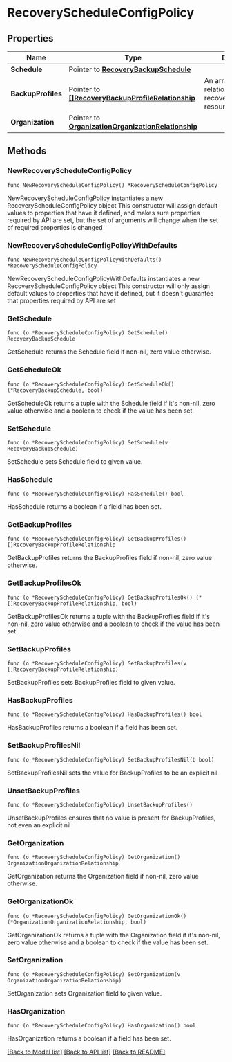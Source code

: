 # RecoveryScheduleConfigPolicy

## Properties

Name | Type | Description | Notes
------------ | ------------- | ------------- | -------------
**Schedule** | Pointer to [**RecoveryBackupSchedule**](recovery.BackupSchedule.md) |  | [optional] 
**BackupProfiles** | Pointer to [**[]RecoveryBackupProfileRelationship**](recovery.BackupProfile.Relationship.md) | An array of relationships to recoveryBackupProfile resources. | [optional] 
**Organization** | Pointer to [**OrganizationOrganizationRelationship**](organization.Organization.Relationship.md) |  | [optional] 

## Methods

### NewRecoveryScheduleConfigPolicy

`func NewRecoveryScheduleConfigPolicy() *RecoveryScheduleConfigPolicy`

NewRecoveryScheduleConfigPolicy instantiates a new RecoveryScheduleConfigPolicy object
This constructor will assign default values to properties that have it defined,
and makes sure properties required by API are set, but the set of arguments
will change when the set of required properties is changed

### NewRecoveryScheduleConfigPolicyWithDefaults

`func NewRecoveryScheduleConfigPolicyWithDefaults() *RecoveryScheduleConfigPolicy`

NewRecoveryScheduleConfigPolicyWithDefaults instantiates a new RecoveryScheduleConfigPolicy object
This constructor will only assign default values to properties that have it defined,
but it doesn't guarantee that properties required by API are set

### GetSchedule

`func (o *RecoveryScheduleConfigPolicy) GetSchedule() RecoveryBackupSchedule`

GetSchedule returns the Schedule field if non-nil, zero value otherwise.

### GetScheduleOk

`func (o *RecoveryScheduleConfigPolicy) GetScheduleOk() (*RecoveryBackupSchedule, bool)`

GetScheduleOk returns a tuple with the Schedule field if it's non-nil, zero value otherwise
and a boolean to check if the value has been set.

### SetSchedule

`func (o *RecoveryScheduleConfigPolicy) SetSchedule(v RecoveryBackupSchedule)`

SetSchedule sets Schedule field to given value.

### HasSchedule

`func (o *RecoveryScheduleConfigPolicy) HasSchedule() bool`

HasSchedule returns a boolean if a field has been set.

### GetBackupProfiles

`func (o *RecoveryScheduleConfigPolicy) GetBackupProfiles() []RecoveryBackupProfileRelationship`

GetBackupProfiles returns the BackupProfiles field if non-nil, zero value otherwise.

### GetBackupProfilesOk

`func (o *RecoveryScheduleConfigPolicy) GetBackupProfilesOk() (*[]RecoveryBackupProfileRelationship, bool)`

GetBackupProfilesOk returns a tuple with the BackupProfiles field if it's non-nil, zero value otherwise
and a boolean to check if the value has been set.

### SetBackupProfiles

`func (o *RecoveryScheduleConfigPolicy) SetBackupProfiles(v []RecoveryBackupProfileRelationship)`

SetBackupProfiles sets BackupProfiles field to given value.

### HasBackupProfiles

`func (o *RecoveryScheduleConfigPolicy) HasBackupProfiles() bool`

HasBackupProfiles returns a boolean if a field has been set.

### SetBackupProfilesNil

`func (o *RecoveryScheduleConfigPolicy) SetBackupProfilesNil(b bool)`

 SetBackupProfilesNil sets the value for BackupProfiles to be an explicit nil

### UnsetBackupProfiles
`func (o *RecoveryScheduleConfigPolicy) UnsetBackupProfiles()`

UnsetBackupProfiles ensures that no value is present for BackupProfiles, not even an explicit nil
### GetOrganization

`func (o *RecoveryScheduleConfigPolicy) GetOrganization() OrganizationOrganizationRelationship`

GetOrganization returns the Organization field if non-nil, zero value otherwise.

### GetOrganizationOk

`func (o *RecoveryScheduleConfigPolicy) GetOrganizationOk() (*OrganizationOrganizationRelationship, bool)`

GetOrganizationOk returns a tuple with the Organization field if it's non-nil, zero value otherwise
and a boolean to check if the value has been set.

### SetOrganization

`func (o *RecoveryScheduleConfigPolicy) SetOrganization(v OrganizationOrganizationRelationship)`

SetOrganization sets Organization field to given value.

### HasOrganization

`func (o *RecoveryScheduleConfigPolicy) HasOrganization() bool`

HasOrganization returns a boolean if a field has been set.


[[Back to Model list]](../README.md#documentation-for-models) [[Back to API list]](../README.md#documentation-for-api-endpoints) [[Back to README]](../README.md)


